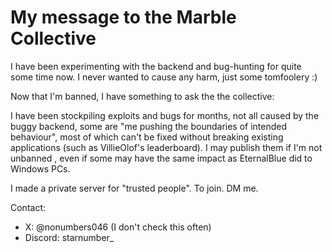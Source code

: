 # My message to the Marble Collective
I have been experimenting with the backend and bug-hunting for quite some time now. I never wanted to cause any harm, just some tomfoolery :)

Now that I'm banned, I have something to ask the  the collective: 

I have been stockpiling exploits and bugs for months, not all caused by the buggy backend, some are "me pushing the boundaries of intended behaviour", most of which can't be fixed without breaking existing applications (such as VillieOlof's leaderboard).
I may publish them if I'm not unbanned , even if some may have the same impact as EternalBlue did to Windows PCs.

I made a private server for "trusted people". To join. DM me.

Contact:
- X: @nonumbers046 (I don't check this often)
- Discord: starnumber_

